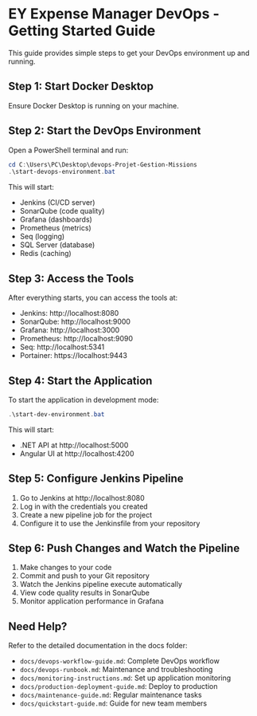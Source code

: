 # EY Expense Manager DevOps - Getting Started Guide

This guide provides simple steps to get your DevOps environment up and running.

## Step 1: Start Docker Desktop

Ensure Docker Desktop is running on your machine.

## Step 2: Start the DevOps Environment

Open a PowerShell terminal and run:

```powershell
cd C:\Users\PC\Desktop\devops-Projet-Gestion-Missions
.\start-devops-environment.bat
```

This will start:
- Jenkins (CI/CD server)
- SonarQube (code quality)
- Grafana (dashboards)
- Prometheus (metrics)
- Seq (logging)
- SQL Server (database)
- Redis (caching)

## Step 3: Access the Tools

After everything starts, you can access the tools at:
- Jenkins: http://localhost:8080
- SonarQube: http://localhost:9000
- Grafana: http://localhost:3000
- Prometheus: http://localhost:9090
- Seq: http://localhost:5341
- Portainer: https://localhost:9443

## Step 4: Start the Application

To start the application in development mode:

```powershell
.\start-dev-environment.bat
```

This will start:
- .NET API at http://localhost:5000
- Angular UI at http://localhost:4200

## Step 5: Configure Jenkins Pipeline

1. Go to Jenkins at http://localhost:8080
2. Log in with the credentials you created
3. Create a new pipeline job for the project
4. Configure it to use the Jenkinsfile from your repository

## Step 6: Push Changes and Watch the Pipeline

1. Make changes to your code
2. Commit and push to your Git repository
3. Watch the Jenkins pipeline execute automatically
4. View code quality results in SonarQube
5. Monitor application performance in Grafana

## Need Help?

Refer to the detailed documentation in the docs folder:
- `docs/devops-workflow-guide.md`: Complete DevOps workflow
- `docs/devops-runbook.md`: Maintenance and troubleshooting
- `docs/monitoring-instructions.md`: Set up application monitoring
- `docs/production-deployment-guide.md`: Deploy to production
- `docs/maintenance-guide.md`: Regular maintenance tasks
- `docs/quickstart-guide.md`: Guide for new team members
